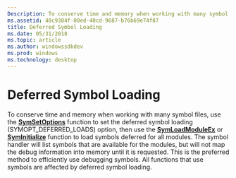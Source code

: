 ```yaml
---
Description: To conserve time and memory when working with many symbol files, use the SymSetOptions function to set the deferred symbol loading (SYMOPT\_DEFERRED\_LOADS) option.
ms.assetid: 40c9384f-00ed-40cd-9687-b76b69e74f87
title: Deferred Symbol Loading
ms.date: 05/31/2018
ms.topic: article
ms.author: windowssdkdev
ms.prod: windows
ms.technology: desktop
---
```


# Deferred Symbol Loading

To conserve time and memory when working with many symbol files, use the [**SymSetOptions**](/windows/win32/Dbghelp/nf-dbghelp-symsetoptions?branch=master) function to set the deferred symbol loading (SYMOPT\_DEFERRED\_LOADS) option, then use the [**SymLoadModuleEx**](/windows/win32/Dbghelp/nf-dbghelp-symloadmoduleex?branch=master) or [**SymInitialize**](/windows/win32/Dbghelp/nf-dbghelp-syminitialize?branch=master) function to load symbols deferred for all modules. The symbol handler will list symbols that are available for the modules, but will not map the debug information into memory until it is requested. This is the preferred method to efficiently use debugging symbols. All functions that use symbols are affected by deferred symbol loading.

 

 



